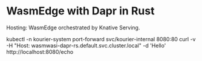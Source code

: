 # WasmEdge with Dapr in Rust

Hosting: WasmEdge orchestrated by Knative Serving.

kubectl -n kourier-system port-forward svc/kourier-internal 8080:80
curl -v -H "Host: wasmwasi-dapr-rs.default.svc.cluster.local" -d 'Hello' http://localhost:8080/echo
